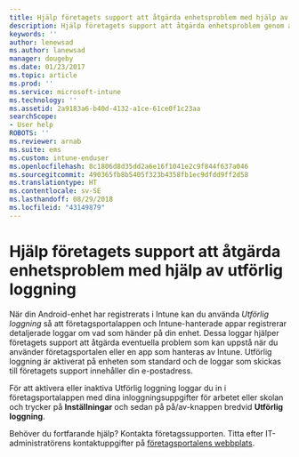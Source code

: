 ```yaml
---
title: Hjälp företagets support att åtgärda enhetsproblem med hjälp av utförlig loggning | Microsoft Docs
description: Hjälp företagets support att åtgärda enhetsproblem genom att använda utförlig loggning
keywords: ''
author: lenewsad
ms.author: lanewsad
manager: dougeby
ms.date: 01/23/2017
ms.topic: article
ms.prod: ''
ms.service: microsoft-intune
ms.technology: ''
ms.assetid: 2a9183a6-b40d-4132-a1ce-61ce0f1c23aa
searchScope:
- User help
ROBOTS: ''
ms.reviewer: arnab
ms.suite: ems
ms.custom: intune-enduser
ms.openlocfilehash: 8c1806d8d35dd2a6e16f1041e2c9f844f637a046
ms.sourcegitcommit: 490365fb8b5405f323b4358fb1ec9dfdd9ff2d58
ms.translationtype: HT
ms.contentlocale: sv-SE
ms.lasthandoff: 08/29/2018
ms.locfileid: "43149879"
---
```

# <a name="help-your-company-support-fix-device-issues-with-verbose-logging"></a>Hjälp företagets support att åtgärda enhetsproblem med hjälp av utförlig loggning

När din Android-enhet har registrerats i Intune kan du använda *Utförlig loggning* så att företagsportalappen och Intune-hanterade appar registrerar detaljerade loggar om vad som händer på din enhet. Dessa loggar hjälper företagets support att åtgärda eventuella problem som kan uppstå när du använder företagsportalen eller en app som hanteras av Intune. Utförlig loggning är aktiverat på enheten som standard och de loggar som skickas till företagets support innehåller din e-postadress.

För att aktivera eller inaktiva Utförlig loggning loggar du in i företagsportalappen med dina inloggningsuppgifter för arbetet eller skolan och trycker på **Inställningar** och sedan på på/av-knappen bredvid **Utförlig loggning**.

Behöver du fortfarande hjälp? Kontakta företagssupporten. Titta efter IT-administratörens kontaktuppgifter på [företagsportalens webbplats](https://go.microsoft.com/fwlink/?linkid=2010980).

